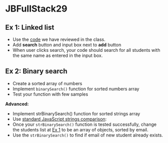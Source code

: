 # JBFullStack29

## Ex 1: Linked list

- Use the [code](bootstrap_cards_grid.html) we have reviewed in the class.
- Add **search** button and input box next to **add** button
- When user clicks search, your code should search for all students with the same name as entered in the input box.

## Ex 2: Binary search

- Create a sorted array of numbers
- Implement `binarySearch()` function for sorted numbers array
- Test your function with few samples

**Advanced:**
- Implement strBinarySearch() function for sorted strings array
- Use [standard JavaScript strings comparison](https://javascript.info/comparison#string-comparison): 
- Once your `strBinarySearch()` function is tested successfully, change the students list at [Ex 1](#ex-1-linked-list) to be an array of objects, sorted by email.
- Use the `strBinarySearch()` to find if email of new student already exists.

